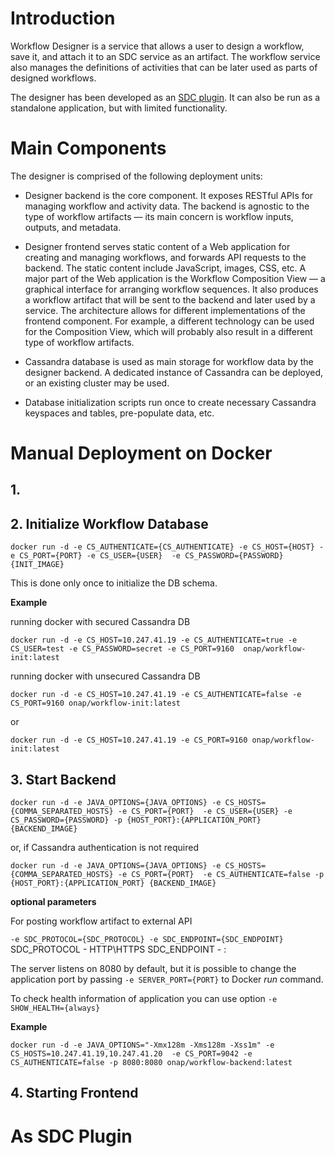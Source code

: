 # Introduction

Workflow Designer is a service that allows a user to design a workflow, save it, and attach it to an SDC service as
an artifact. The workflow service also manages the definitions of activities that can be later used as parts of 
designed workflows.

The designer has been developed as an [SDC plugin](https://wiki.onap.org/display/DW/Generic+Designer+Support). 
It can also be run as a standalone application, but with limited functionality.

# Main Components

The designer is comprised of the following deployment units:

- Designer backend is the core component. It exposes RESTful APIs for managing workflow and activity data. The backend
is agnostic to the type of workflow artifacts &mdash; its main concern is workflow inputs, outputs, and metadata.
 
- Designer frontend serves static content of a Web application for creating and managing workflows, and forwards API 
requests to the backend. The static content include JavaScript, images, CSS, etc. A major part of the Web application 
is the Workflow Composition View &mdash; a graphical interface for arranging workflow sequences. It also produces a 
workflow artifact that will be sent to the backend and later used by a service. The architecture 
allows for different implementations of the frontend component. For example, a different technology can be used for the 
Composition View, which will probably also result in a different type of workflow artifacts.

- Cassandra database is used as main storage for workflow data by the designer backend. A dedicated instance of 
Cassandra can be deployed, or an existing cluster may be used.

- Database initialization scripts run once to create necessary Cassandra keyspaces and tables, pre-populate data, etc.     

# Manual Deployment on Docker

## 1.

## 2. Initialize Workflow Database

`docker run -d -e CS_AUTHENTICATE={CS_AUTHENTICATE} -e CS_HOST={HOST} -e CS_PORT={PORT} -e CS_USER={USER} 
-e CS_PASSWORD={PASSWORD} {INIT_IMAGE}`

This is done only once to initialize the DB schema.

**Example** 

running docker with secured Cassandra DB

`docker run -d -e CS_HOST=10.247.41.19 -e CS_AUTHENTICATE=true -e CS_USER=test -e CS_PASSWORD=secret -e CS_PORT=9160 
onap/workflow-init:latest`

running docker with unsecured Cassandra DB

`docker run -d -e CS_HOST=10.247.41.19 -e CS_AUTHENTICATE=false -e CS_PORT=9160 onap/workflow-init:latest`

or

`docker run -d -e CS_HOST=10.247.41.19 -e CS_PORT=9160 onap/workflow-init:latest`

## 3. Start Backend

`docker run -d -e JAVA_OPTIONS={JAVA_OPTIONS} -e CS_HOSTS={COMMA_SEPARATED_HOSTS} -e CS_PORT={PORT} 
-e CS_USER={USER} -e CS_PASSWORD={PASSWORD} -p {HOST_PORT}:{APPLICATION_PORT} {BACKEND_IMAGE}`

or, if Cassandra authentication is not required

`docker run -d -e JAVA_OPTIONS={JAVA_OPTIONS} -e CS_HOSTS={COMMA_SEPARATED_HOSTS} -e CS_PORT={PORT} 
-e CS_AUTHENTICATE=false -p {HOST_PORT}:{APPLICATION_PORT} {BACKEND_IMAGE}`

**optional parameters**

For posting workflow artifact to external API

`-e SDC_PROTOCOL={SDC_PROTOCOL} -e SDC_ENDPOINT={SDC_ENDPOINT}`
SDC_PROTOCOL - HTTP\HTTPS
SDC_ENDPOINT - <IP>:<PORT>

The server listens on 8080 by default, but it is possible to change the application port by passing 
`-e SERVER_PORT={PORT}` to Docker _run_ command.

To check health information of application you can use option `-e SHOW_HEALTH={always}`

**Example**

`docker run -d -e JAVA_OPTIONS="-Xmx128m -Xms128m -Xss1m" -e CS_HOSTS=10.247.41.19,10.247.41.20 
-e CS_PORT=9042 -e CS_AUTHENTICATE=false -p 8080:8080 onap/workflow-backend:latest`

## 4. Starting Frontend

# As SDC Plugin
